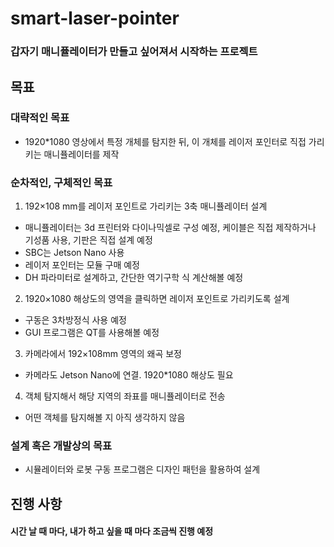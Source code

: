 # smart-laser-pointer
### 갑자기 매니퓰레이터가 만들고 싶어져서 시작하는 프로젝트

## 목표
### 대략적인 목표
* 1920*1080 영상에서 특정 개체를 탐지한 뒤, 이 개체를 레이저 포인터로 직접 가리키는 매니퓰레이터를 제작
### 순차적인, 구체적인 목표
1. 192×108 mm를 레이저 포인트로 가리키는 3축 매니퓰레이터 설계
  * 매니퓰레이터는 3d 프린터와 다이나믹셀로 구성 예정, 케이블은 직접 제작하거나 기성품 사용, 기판은 직접 설계 예정
  * SBC는 Jetson Nano 사용
  * 레이저 포인터는 모듈 구매 예정
  * DH 파라미터로 설계하고, 간단한 역기구학 식 계산해볼 예정
2. 1920×1080 해상도의 영역을 클릭하면 레이저 포인트로 가리키도록 설계
  * 구동은 3차방정식 사용 예정
  * GUI 프로그램은 QT를 사용해볼 예정
3. 카메라에서 192×108mm 영역의 왜곡 보정
  * 카메라도 Jetson Nano에 연결. 1920*1080 해상도 필요
4. 객체 탐지해서 해당 지역의 좌표를 매니퓰레이터로 전송
  * 어떤 객체를 탐지해볼 지 아직 생각하지 않음

### 설계 혹은 개발상의 목표
* 시뮬레이터와 로봇 구동 프로그램은 디자인 패턴을 활용하여 설계

## 진행 사항
#### 시간 날 때 마다, 내가 하고 싶을 때 마다 조금씩 진행 예정
